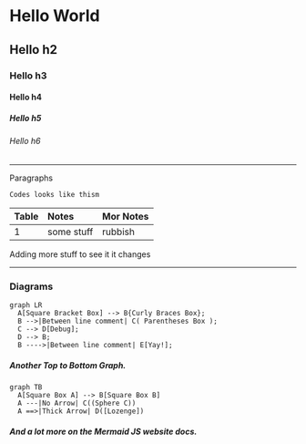 # **Hello World**

## **Hello h2** 

### **Hello h3** 

#### Hello h4 

##### Hello h5 

###### Hello h6 

---

Paragraphs 

```
Codes looks like thism
```

|Table | Notes | Mor Notes|
|:---|:---|:---|
| 1 | some stuff | rubbish |

Adding more stuff to see it it changes 

---
### Diagrams 


``` mermaid
graph LR
  A[Square Bracket Box] --> B{Curly Braces Box};
  B -->|Between line comment| C( Parentheses Box );
  C --> D[Debug];
  D --> B;
  B ---->|Between line comment| E[Yay!];
```

##### Another Top to Bottom Graph.

```mermaid
graph TB
  A[Square Box A] --> B[Square Box B]
  A ---|No Arrow| C((Sphere C))
  A ==>|Thick Arrow| D([Lozenge])
```

##### And a lot more on the Mermaid JS website docs.
